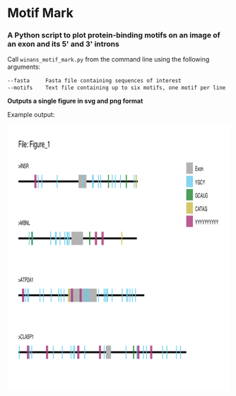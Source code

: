 # Motif Mark
### A Python script to plot protein-binding motifs on an image of an exon and its 5' and 3' introns

Call `winans_motif_mark.py` from the command line using the following arguments:

```
--fasta     Fasta file containing sequences of interest
--motifs    Text file containing up to six motifs, one motif per line
```

**Outputs a single figure in svg and png format**

Example output:

<img src="https://github.com/Natalie-Winans/motif-mark/blob/main/Figure_1.png" width="1000" height="600" />









